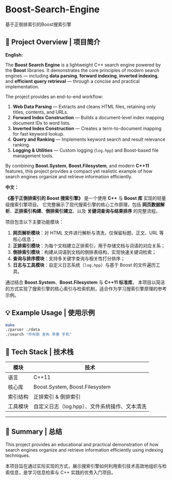 # Boost-Search-Engine
基于正倒排索引的Boost搜索引擎


## 📘 Project Overview | 项目简介

**English:**

The **Boost Search Engine** is a lightweight C++ search engine powered by the **Boost** libraries.
It demonstrates the core principles of modern search engines — including **data parsing**, **forward indexing**, **inverted indexing**, and **efficient query retrieval** — through a concise and practical implementation.

The project provides an end-to-end workflow:

1. **Web Data Parsing** — Extracts and cleans HTML files, retaining only titles, contents, and URLs.
2. **Forward Index Construction** — Builds a document-level index mapping document IDs to word lists.
3. **Inverted Index Construction** — Creates a term-to-document mapping for fast keyword lookup.
4. **Query and Ranking** — Implements keyword search and result relevance ranking.
5. **Logging & Utilities** — Custom logging (`log.hpp`) and Boost-based file management tools.

By combining **Boost.System**, **Boost.Filesystem**, and modern **C++11** features,
this project provides a compact yet realistic example of how search engines organize and retrieve information efficiently.



**中文：**

**《基于正倒排索引的 Boost 搜索引擎》** 是一个使用 **C++** 与 **Boost 库** 实现的轻量级搜索引擎项目。
它完整展示了现代搜索引擎的核心工作原理，包括 **网页数据解析**、**正排索引构建**、**倒排索引建立**、以及 **关键词查询与结果排序** 的完整流程。

项目包含以下主要功能模块：

1. **网页解析模块**：对 HTML 文件进行解析与清洗，仅保留标题、正文、URL 等核心信息；
2. **正排索引模块**：为每个文档建立正排索引，用于存储文档与词语的对应关系；
3. **倒排索引模块**：构建从词语到文档的倒排表结构，实现快速关键词检索；
4. **查询与排序模块**：支持多关键字查询与相关性打分排序；
5. **日志与工具模块**：自定义日志系统（`log.hpp`）与基于 Boost 的文件遍历工具。

通过结合 **Boost.System**、**Boost.Filesystem** 与 **C++11 标准库**，
本项目以简洁的方式实现了搜索引擎的核心索引与检索机制，适合作为学习搜索引擎原理的参考示例。



## 💡 Example Usage | 使用示例

```bash
make
./parser ./data
./search "乔布斯 发布 苹果 手机"
```


## 🧱 Tech Stack | 技术栈

| 模块   | 技术                             |
| ---- | ------------------------------ |
| 语言   | C++11                          |
| 核心库  | Boost.System, Boost.Filesystem |
| 索引结构 | 正排索引 & 倒排索引                    |
| 工具模块 | 自定义日志（log.hpp）、文件系统操作、文本清洗     |

---

## 🧩 Summary | 总结

This project provides an educational and practical demonstration of how search engines organize and retrieve information efficiently using indexing techniques.

本项目旨在通过实际实现的方式，展示搜索引擎如何利用索引技术高效地组织与检索信息，是学习信息检索与 C++ 实践的优秀入门项目。
